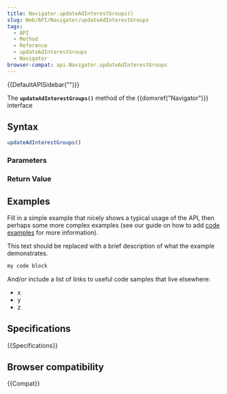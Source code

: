 ```yaml
---
title: Navigator.updateAdInterestGroups()
slug: Web/API/Navigator/updateAdInterestGroups
tags:
  - API
  - Method
  - Reference
  - updateAdInterestGroups
  - Navigator
browser-compat: api.Navigator.updateAdInterestGroups
---
```

{{DefaultAPISidebar("")}}

The **`updateAdInterestGroups()`** method of the {{domxref("Navigator")}} interface 

## Syntax

```js
updateAdInterestGroups()
```

### Parameters



### Return Value



## Examples

Fill in a simple example that nicely shows a typical usage of the API, then perhaps some more complex examples (see our guide on how to add [code examples](/en-US/docs/MDN/Contribute/Structures/Code_examples) for more information).

This text should be replaced with a brief description of what the example demonstrates.

```js
my code block
```

And/or include a list of links to useful code samples that live elsewhere:

*   x
*   y
*   z

## Specifications

{{Specifications}}

## Browser compatibility

{{Compat}}

